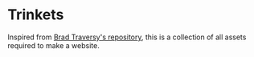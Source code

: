 # Trinkets

Inspired from [Brad Traversy's repository](https://github.com/bradtraversy/vanillawebprojects?tab=readme-ov-file), this is a collection of all assets required to make a website.
